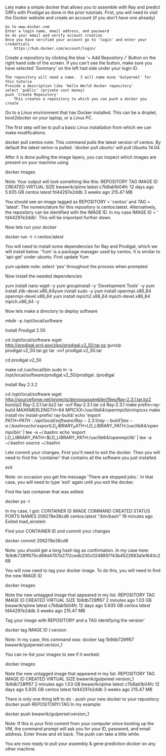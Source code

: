 Lets make a simple docker that allows you to assemble with Ray and predict ORFs with Prodigal as done in the prior tutorials.
First, you will need to visit the Docker website and create an account (if you don't have one already)
   

    Go to www.docker.com
    Enter a login name, email address, and password
    Go do your email and verify account creation
    Once you have verified your account go to 'login' and enter your credentials
        https://hub.docker.com/account/login/


Create a repository by clicking the blue '+ Add Repository \/' Button on the right hand side of the screen. If you can't see the button, make sure you have selected 'Summary' on the left had side under your login ID.

    The repository will need a name.  I will name mine 'Gulpereel' for this tutoria
    Provide a description like 'Hello World docker repository'
    select 'public' (private cost money)
    push 'Create Repository'
        This creates a repository to which you can push a docker you create


Go to a Linux environment that has Docker installed.  This can be a droplet, boot2docker on your laptop, or a Linux PC.

The first step will be to pull a basic Linux installation from which we can make modifications.

docker pull centos
note: This command pulls the latest version of centos. By default the latest verion is pulled. 'docker pull ubuntu' will pull Ubuntu 14.04.


After it is done pulling the image layers, you can inspect which images are present on your machine using

docker images

Note: Your output will look something like this:
REPOSITORY           TAG                    IMAGE ID                CREATED            VIRTUAL SIZE
bwawrik/qiime            latest                   c7b8ab1b04fc        12 days ago          5.935 GB
centos                       latest                   fd44297e2ddb        3 weeks ago         215.47 MB

You should see an image tagged as REPOSITORY = 'centos'  and TAG = 'latest'.  The nomenclature for this repository is centos:latest. Alternatively, the repository can be identified with the IMAGE ID. In my case IMAGE ID = ' fd44297e2ddb'. This will be important further down.

Now lets run your docker

docker run -t -i centos:latest

You will need to install some dependencies for Ray and Prodigal, which we will install below. 'Yum' is a package manager used by centos. It is similar to 'apt-get' under ubuntu. First update Yum

yum update
note: select 'yes' throughout the process when prompted

Now install the needed dependencies

yum install nano wget -y
yum groupinstall -y 'Development Tools' -y
yum install zlib-devel.x86_64yum install sudo -y
yum install openmpi.x86_64 openmpi-devel.x86_64
yum install mpich2.x86_64 mpich-devel.x86_64 mpich.x86_64 -y

Now lets make a directory to deploy software

mkdir -p /opt/local/software

Install Prodigal 2.50

cd /opt/local/software
wget http://prodigal.ornl.gov/zips/prodigal.v2_50.tar.gz
gunzip prodigal.v2_50.tar.gz
tar -xvf prodigal.v2_50.tar

cd prodigal.v2_50

make
cd /usr/local/bin
sudo ln -s /opt/local/software/prodigal.v2_50/prodigal ./prodigal

Install Ray 2.3.2

cd /opt/local/software
wget http://sourceforge.net/projects/denovoassembler/files/Ray-2.3.1.tar.bz2
bunzip2 Ray-2.3.1.tar.bz2
tar -xvf Ray-2.3.1.tar
cd Ray-2.3.1
make prefix=ray-build MAXKMERLENGTH=64 MPICXX=/usr/lib64/openmpi/bin/mpicxx
make install
mv install-prefix/ ray-build/
echo 'export PATH=$PATH:/opt/local/software/Ray-2.3.1/ray-build' | tee -a ~/.bashrc
echo 'export LD_LIBRARY_PATH=$LD_LIBRARY_PATH:/usr/lib64/openmpi/bin' | tee -a ~/.bashrc
echo 'export LD_LIBRARY_PATH=$LD_LIBRARY_PATH:/usr/lib64/openmpi/lib' | tee -a ~/.bashrc
source ~/.bashrc

Lets commit your changes. First you'll need to exit the docker. Then you will need to find the 'container' that contains all the software you just installed.

exit

Note: on occasion you get the message 'There are stopped jobs.'. In that case, you will need to type 'exit' again until you exit the docker.

Find the last container that was edited:

docker ps -l

In my case, I got:
CONTAINER ID  IMAGE           COMMAND        CREATED        STATUS        PORTS               NAMES
206278e38cd6  centos:latest   "/bin/bash"    19 minutes ago     Exited                            mad_einstein

Find your CONTAINER ID and commit your changes

docker commit 206278e38cd6

Note: you should get a long hash tag as confirmation. In my case here: 1b9db728ff675cd69d4767b27f2cedb230c024885f743b4522683a1e1640c268

You will now need to tag your docker image. To do this, you will need to find the new IMAGE ID

docker images

Note the new untagged image that appeared in my list.
REPOSITORY           TAG                    IMAGE ID                CREATED            VIRTUAL SIZE
<none>                     <none>               1b9db728ff67          2 minutes ago       1.03 GB
bwawrik/qiime            latest                   c7b8ab1b04fc        12 days ago          5.935 GB
centos                       latest                   fd44297e2ddb        3 weeks ago         215.47 MB

Tag your image with REPOSITORY and a TAG identifying the version'

docker tag IMAGE ID <dockerID>/<repository>:version

Note: In my case, this command was: docker tag 1b9db728ff67 bwawrik/gulpereel:version_1

You can re-list your images to see if it worked:

docker images

Note the new untagged image that appeared in my list.
REPOSITORY           TAG                    IMAGE ID                CREATED            VIRTUAL SIZE
bwawrik/gulpereel     version_1            1b9db728ff67          2 minutes ago       1.03 GB
bwawrik/qiime            latest                   c7b8ab1b04fc        12 days ago          5.935 GB
centos                       latest                   fd44297e2ddb        3 weeks ago         215.47 MB


There is only one thing left to do - push your new docker to your repository:
docker push REPOSITORYl:TAG
In my example:

docker push bwawrik/gulpereel:version_1

Note: If this is your first commit from your computer since booting up the VM, the command prompt will ask you for your ID, password, and email address. Enter those and sit back. The push can take a little while.

You are now ready to pull your assembly & gene prediction docker on any other machine.

